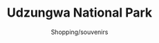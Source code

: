 ---
layout: destination
category: private-safari
permalink: /:categories/:title/
title: Udzungwa National Park
subtitle: Shopping/souvenirs 
sys:
  icon: 🤑 🧑‍🤝‍🧑 
  circuit: Northen Circuit
  review: ✌️Hiking, Bird watching
  best_time: 🌞 <b>Jun - Oct</b>
  accommodation:
    five_star: "N/A"
    mid_star: "N/A" 
    camp: "N/A"
  image:
    alt: The Maasi Market 🤑
    url: "./img/uploads/bird-1.jpg"

image_corousel:
  - image: "./img/uploads/bird-1.jpg"
  - image: "./img/uploads/bird-2.jpg"
  - image: "./img/uploads/bao-tree.jpeg"
  - image: "./img/uploads/hipo.jpeg"

overview:


  intro:
    - paragraph: "Udzungwa is located in 60km south Mikumi national park. The Udzungwa Mountains are in the Eastern arc part which is found in Kenya and Tanzania formed some 200 million years ago. As the mountains hold a unique collection of flora and fauna and cover only 2% of Tanzania’s area but it holds between 30 to 40% of the countries plant and mammals species. Habitat includes forests, tropical rainforests, Miombo woodlands, grasslands and steppe"

    - paragraph: "This park is also a home to various kinds of primates like 6 of them. 2 of which (Iringa red Colobus and Sanje crested Mangabey) occur nowhere else in the world. Other animals found in the park are elephants, leopards, bushbucks, duikers, palm civets, Miombo genets, elephants shrews and hyena."

    - paragraph: "Bird watching is also part of the game drive hearing different songs from them over 400 species. Other common birds include ruppells vultures, marabous, crowned eagles, malachite kingfishers, woodland kingfishers, silvery cheeked hornbills and trumpeter hornbills. New species are also been found as far as the research is still going due to the reason that the park is not yet known."

  tour_details:
    when: Sunday to Saturday 08am to 06pm in the evening.
    duration: 2-3 Hours
    language: "English"
    price_includes: includes visit guided and transport.
    transport: Toyota Landcruiser.
    itinerary: "Arusha Toun Tour > Shopping at Maasai Market"

  setting:
    activities: " Watching monkeys, Sanje waterfalls, 🏞️ forest tour, 🧗 trekking Udzungwa mountains, bird watching, 🤳 lots of selfies"
    hashtags: >
      "mountaineous area #️⃣  forest vegetation #️⃣  wildlife"

  included:
    - item:  All meals
    - item: Transport
    - itme: Professional guide
    - item: Park fees
    - item: Accommodation



  excluded:
    - item: Alcoholic beverages
    - item: Personal items like camera, visa
    - item: Accommodation


  remarks:
    - note: This tour involves some walking so wear comfortable shoes.
    - note: This is not a wheelchair accessible tour.


experience:
  what_to_see:
    - paragraph: "<b> Udzungwa Mountains </b> These mountains are also known as East Arc mountains is the largest and most bio diverse of a chain of a dozen large forest  swathed mountains that rise from Eastern TanzaniaIts closed up with canopy forest spans with an alititude of 250m (820feet) to above 2,000 metres (6,560ft) without interruptions. Its also famous for hikers rather than sight seers."

    - paragraph: "Forest tour The canopy forest surrounds the Udzungwa mountains that above the forest there is misty spray into the forested valley. The more challenging two night Mwanihana trail leads to the plateau with its panoramic views over surrounding sugar plantations before ascending to."


    - paragraph: "<b>Sanje Waterfalls</b> Although not a conventional game viewing destination, Udzungwa attracts hikers an excellent network of forest trails includes the popular half day ramble to Sanje waterfalls it plunges 170m (550 feet) through a misty spray into the valley."

    - paragraph: "<b>Watching monkeys</b> The Mwanihani part of the park is the most visited by tourists drawn to the beautiful Sanje waterfall. It is a steep hike to the top, but the fantastic views over the rainforest make it well worth the effort. "

    - paragraph: "The Iringa red Colobus and the Sanje crested mangabey monkeys as well as numerous bird species such as the Rufus winged sunbird, the Udzungwa partridge , red capped warbler and the dappled mountain forest robin call this park home."


expect:
  video: 
    url: <iframe width="560" height="315" src="https://www.youtube.com/embed/Ynf67DbR9yk" frameborder="0" allow="accelerometer; autoplay; encrypted-media; gyroscope; picture-in-picture" allowfullscreen></iframe>

itinerary:
  - paragraph: "As earlier you will be picked from your hotel/residency in Morogoro town and start a drive to Udzungwa Mountains whereby after you arrive you will be checked in and start climbing Sanje route to be able to see 4 stages of Sanje waterfalls."
  - paragraph: "Hope you have a great time to see around memorable adventure of beautiful Udzungwa, take photos around for remembrance."


remarks:
  - paragraph: Book in advance, since this is one of our most popular day tours. The tour runs six days a week, so you can easily fit it intro your Town Tour itinerary .

  - paragraph: This can be encouporated in other packeges too, please create your bucket list and send it to us to we can create you a quote!



---